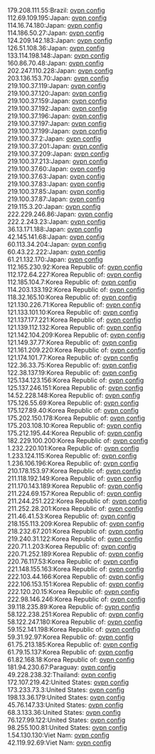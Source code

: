179.208.111.55:Brazil: [ovpn config](vpn/179_208_111_55.ovpn)  
112.69.109.195:Japan: [ovpn config](vpn/112_69_109_195.ovpn)  
114.16.74.180:Japan: [ovpn config](vpn/114_16_74_180.ovpn)  
114.186.50.27:Japan: [ovpn config](vpn/114_186_50_27.ovpn)  
124.209.142.183:Japan: [ovpn config](vpn/124_209_142_183.ovpn)  
126.51.108.36:Japan: [ovpn config](vpn/126_51_108_36.ovpn)  
133.114.198.148:Japan: [ovpn config](vpn/133_114_198_148.ovpn)  
160.86.70.48:Japan: [ovpn config](vpn/160_86_70_48.ovpn)  
202.247.110.228:Japan: [ovpn config](vpn/202_247_110_228.ovpn)  
203.136.153.70:Japan: [ovpn config](vpn/203_136_153_70.ovpn)  
219.100.37.119:Japan: [ovpn config](vpn/219_100_37_119.ovpn)  
219.100.37.120:Japan: [ovpn config](vpn/219_100_37_120.ovpn)  
219.100.37.159:Japan: [ovpn config](vpn/219_100_37_159.ovpn)  
219.100.37.192:Japan: [ovpn config](vpn/219_100_37_192.ovpn)  
219.100.37.196:Japan: [ovpn config](vpn/219_100_37_196.ovpn)  
219.100.37.197:Japan: [ovpn config](vpn/219_100_37_197.ovpn)  
219.100.37.199:Japan: [ovpn config](vpn/219_100_37_199.ovpn)  
219.100.37.2:Japan: [ovpn config](vpn/219_100_37_2.ovpn)  
219.100.37.201:Japan: [ovpn config](vpn/219_100_37_201.ovpn)  
219.100.37.209:Japan: [ovpn config](vpn/219_100_37_209.ovpn)  
219.100.37.213:Japan: [ovpn config](vpn/219_100_37_213.ovpn)  
219.100.37.60:Japan: [ovpn config](vpn/219_100_37_60.ovpn)  
219.100.37.63:Japan: [ovpn config](vpn/219_100_37_63.ovpn)  
219.100.37.83:Japan: [ovpn config](vpn/219_100_37_83.ovpn)  
219.100.37.85:Japan: [ovpn config](vpn/219_100_37_85.ovpn)  
219.100.37.87:Japan: [ovpn config](vpn/219_100_37_87.ovpn)  
219.115.3.20:Japan: [ovpn config](vpn/219_115_3_20.ovpn)  
222.229.246.86:Japan: [ovpn config](vpn/222_229_246_86.ovpn)  
222.2.243.23:Japan: [ovpn config](vpn/222_2_243_23.ovpn)  
36.13.171.188:Japan: [ovpn config](vpn/36_13_171_188.ovpn)  
42.145.141.68:Japan: [ovpn config](vpn/42_145_141_68.ovpn)  
60.113.34.204:Japan: [ovpn config](vpn/60_113_34_204.ovpn)  
60.43.22.222:Japan: [ovpn config](vpn/60_43_22_222.ovpn)  
61.21.132.170:Japan: [ovpn config](vpn/61_21_132_170.ovpn)  
112.165.230.92:Korea Republic of: [ovpn config](vpn/112_165_230_92.ovpn)  
112.172.64.227:Korea Republic of: [ovpn config](vpn/112_172_64_227.ovpn)  
112.185.104.7:Korea Republic of: [ovpn config](vpn/112_185_104_7.ovpn)  
114.203.133.192:Korea Republic of: [ovpn config](vpn/114_203_133_192.ovpn)  
118.32.165.10:Korea Republic of: [ovpn config](vpn/118_32_165_10.ovpn)  
121.130.226.71:Korea Republic of: [ovpn config](vpn/121_130_226_71.ovpn)  
121.133.101.10:Korea Republic of: [ovpn config](vpn/121_133_101_10.ovpn)  
121.137.177.221:Korea Republic of: [ovpn config](vpn/121_137_177_221.ovpn)  
121.139.112.132:Korea Republic of: [ovpn config](vpn/121_139_112_132.ovpn)  
121.142.104.209:Korea Republic of: [ovpn config](vpn/121_142_104_209.ovpn)  
121.149.37.77:Korea Republic of: [ovpn config](vpn/121_149_37_77.ovpn)  
121.161.209.220:Korea Republic of: [ovpn config](vpn/121_161_209_220.ovpn)  
121.174.101.77:Korea Republic of: [ovpn config](vpn/121_174_101_77.ovpn)  
122.36.33.75:Korea Republic of: [ovpn config](vpn/122_36_33_75.ovpn)  
122.38.137.19:Korea Republic of: [ovpn config](vpn/122_38_137_19.ovpn)  
125.134.123.156:Korea Republic of: [ovpn config](vpn/125_134_123_156.ovpn)  
125.137.246.151:Korea Republic of: [ovpn config](vpn/125_137_246_151.ovpn)  
14.52.228.148:Korea Republic of: [ovpn config](vpn/14_52_228_148.ovpn)  
175.126.55.69:Korea Republic of: [ovpn config](vpn/175_126_55_69.ovpn)  
175.127.89.40:Korea Republic of: [ovpn config](vpn/175_127_89_40.ovpn)  
175.202.150.178:Korea Republic of: [ovpn config](vpn/175_202_150_178.ovpn)  
175.203.108.10:Korea Republic of: [ovpn config](vpn/175_203_108_10.ovpn)  
175.212.195.44:Korea Republic of: [ovpn config](vpn/175_212_195_44.ovpn)  
182.229.100.200:Korea Republic of: [ovpn config](vpn/182_229_100_200.ovpn)  
1.232.220.101:Korea Republic of: [ovpn config](vpn/1_232_220_101.ovpn)  
1.233.124.115:Korea Republic of: [ovpn config](vpn/1_233_124_115.ovpn)  
1.236.106.196:Korea Republic of: [ovpn config](vpn/1_236_106_196.ovpn)  
210.178.153.97:Korea Republic of: [ovpn config](vpn/210_178_153_97.ovpn)  
211.118.192.149:Korea Republic of: [ovpn config](vpn/211_118_192_149.ovpn)  
211.170.143.189:Korea Republic of: [ovpn config](vpn/211_170_143_189.ovpn)  
211.224.69.157:Korea Republic of: [ovpn config](vpn/211_224_69_157.ovpn)  
211.244.251.222:Korea Republic of: [ovpn config](vpn/211_244_251_222.ovpn)  
211.252.28.201:Korea Republic of: [ovpn config](vpn/211_252_28_201.ovpn)  
211.46.41.53:Korea Republic of: [ovpn config](vpn/211_46_41_53.ovpn)  
218.155.113.209:Korea Republic of: [ovpn config](vpn/218_155_113_209.ovpn)  
218.232.67.201:Korea Republic of: [ovpn config](vpn/218_232_67_201.ovpn)  
219.240.31.122:Korea Republic of: [ovpn config](vpn/219_240_31_122.ovpn)  
220.71.1.203:Korea Republic of: [ovpn config](vpn/220_71_1_203.ovpn)  
220.71.252.189:Korea Republic of: [ovpn config](vpn/220_71_252_189.ovpn)  
220.76.117.53:Korea Republic of: [ovpn config](vpn/220_76_117_53.ovpn)  
221.148.155.163:Korea Republic of: [ovpn config](vpn/221_148_155_163.ovpn)  
222.103.44.166:Korea Republic of: [ovpn config](vpn/222_103_44_166.ovpn)  
222.106.153.151:Korea Republic of: [ovpn config](vpn/222_106_153_151.ovpn)  
222.120.20.15:Korea Republic of: [ovpn config](vpn/222_120_20_15.ovpn)  
222.98.146.246:Korea Republic of: [ovpn config](vpn/222_98_146_246.ovpn)  
39.118.235.89:Korea Republic of: [ovpn config](vpn/39_118_235_89.ovpn)  
58.122.238.251:Korea Republic of: [ovpn config](vpn/58_122_238_251.ovpn)  
58.122.247.180:Korea Republic of: [ovpn config](vpn/58_122_247_180.ovpn)  
59.152.141.198:Korea Republic of: [ovpn config](vpn/59_152_141_198.ovpn)  
59.31.92.97:Korea Republic of: [ovpn config](vpn/59_31_92_97.ovpn)  
61.75.213.185:Korea Republic of: [ovpn config](vpn/61_75_213_185.ovpn)  
61.79.15.137:Korea Republic of: [ovpn config](vpn/61_79_15_137.ovpn)  
61.82.168.18:Korea Republic of: [ovpn config](vpn/61_82_168_18.ovpn)  
181.94.230.67:Paraguay: [ovpn config](vpn/181_94_230_67.ovpn)  
49.228.238.32:Thailand: [ovpn config](vpn/49_228_238_32.ovpn)  
172.107.219.42:United States: [ovpn config](vpn/172_107_219_42.ovpn)  
173.233.73.3:United States: [ovpn config](vpn/173_233_73_3.ovpn)  
198.13.36.179:United States: [ovpn config](vpn/198_13_36_179.ovpn)  
45.76.147.33:United States: [ovpn config](vpn/45_76_147_33.ovpn)  
68.3.133.36:United States: [ovpn config](vpn/68_3_133_36.ovpn)  
76.127.99.122:United States: [ovpn config](vpn/76_127_99_122.ovpn)  
98.255.100.81:United States: [ovpn config](vpn/98_255_100_81.ovpn)  
1.54.130.130:Viet Nam: [ovpn config](vpn/1_54_130_130.ovpn)  
42.119.92.69:Viet Nam: [ovpn config](vpn/42_119_92_69.ovpn)  
